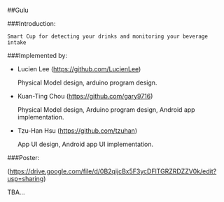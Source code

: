 ##Gulu

###Introduction:

    Smart Cup for detecting your drinks and monitoring your beverage intake 


###Implemented by: 

* Lucien Lee     (https://github.com/LucienLee)

    Physical Model design, arduino program design.


* Kuan-Ting Chou (https://github.com/gary9716)

    Physical Model design, Arduino program design, Android app implementation.


* Tzu-Han Hsu    (https://github.com/tzuhan)

    App UI design, Android app UI implementation.


###Poster: 

(https://drive.google.com/file/d/0B2qijcBx5F3ycDFlTGRZRDZZV0k/edit?usp=sharing)




TBA...
